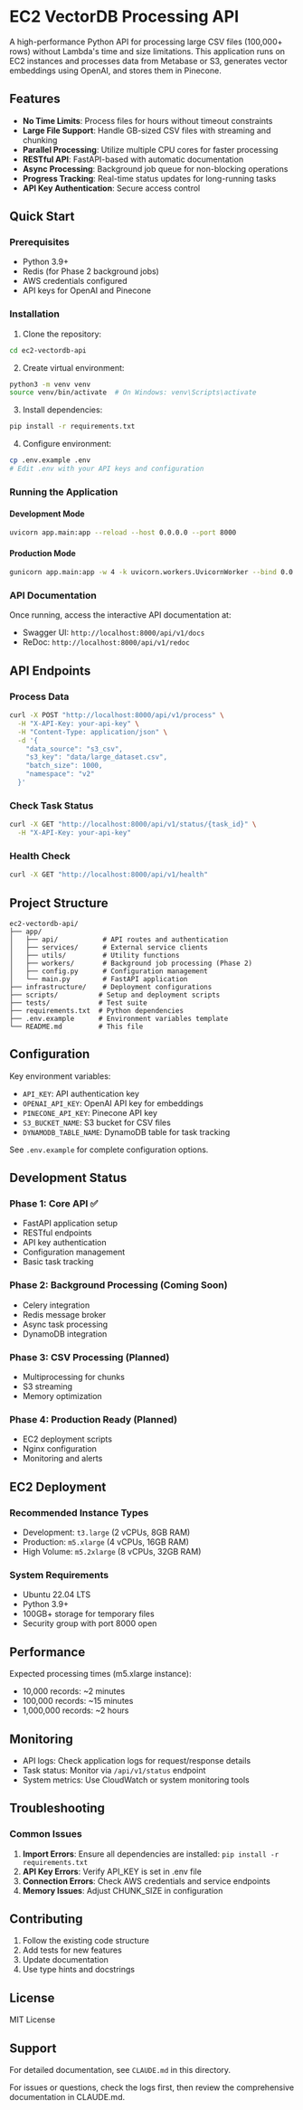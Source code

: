 # EC2 VectorDB Processing API

A high-performance Python API for processing large CSV files (100,000+ rows) without Lambda's time and size limitations. This application runs on EC2 instances and processes data from Metabase or S3, generates vector embeddings using OpenAI, and stores them in Pinecone.

## Features

- **No Time Limits**: Process files for hours without timeout constraints
- **Large File Support**: Handle GB-sized CSV files with streaming and chunking
- **Parallel Processing**: Utilize multiple CPU cores for faster processing
- **RESTful API**: FastAPI-based with automatic documentation
- **Async Processing**: Background job queue for non-blocking operations
- **Progress Tracking**: Real-time status updates for long-running tasks
- **API Key Authentication**: Secure access control

## Quick Start

### Prerequisites

- Python 3.9+
- Redis (for Phase 2 background jobs)
- AWS credentials configured
- API keys for OpenAI and Pinecone

### Installation

1. Clone the repository:
```bash
cd ec2-vectordb-api
```

2. Create virtual environment:
```bash
python3 -m venv venv
source venv/bin/activate  # On Windows: venv\Scripts\activate
```

3. Install dependencies:
```bash
pip install -r requirements.txt
```

4. Configure environment:
```bash
cp .env.example .env
# Edit .env with your API keys and configuration
```

### Running the Application

#### Development Mode
```bash
uvicorn app.main:app --reload --host 0.0.0.0 --port 8000
```

#### Production Mode
```bash
gunicorn app.main:app -w 4 -k uvicorn.workers.UvicornWorker --bind 0.0.0.0:8000
```

### API Documentation

Once running, access the interactive API documentation at:
- Swagger UI: `http://localhost:8000/api/v1/docs`
- ReDoc: `http://localhost:8000/api/v1/redoc`

## API Endpoints

### Process Data
```bash
curl -X POST "http://localhost:8000/api/v1/process" \
  -H "X-API-Key: your-api-key" \
  -H "Content-Type: application/json" \
  -d '{
    "data_source": "s3_csv",
    "s3_key": "data/large_dataset.csv",
    "batch_size": 1000,
    "namespace": "v2"
  }'
```

### Check Task Status
```bash
curl -X GET "http://localhost:8000/api/v1/status/{task_id}" \
  -H "X-API-Key: your-api-key"
```

### Health Check
```bash
curl -X GET "http://localhost:8000/api/v1/health"
```

## Project Structure

```
ec2-vectordb-api/
├── app/
│   ├── api/           # API routes and authentication
│   ├── services/      # External service clients
│   ├── utils/         # Utility functions
│   ├── workers/       # Background job processing (Phase 2)
│   ├── config.py      # Configuration management
│   └── main.py        # FastAPI application
├── infrastructure/    # Deployment configurations
├── scripts/          # Setup and deployment scripts
├── tests/            # Test suite
├── requirements.txt  # Python dependencies
├── .env.example      # Environment variables template
└── README.md         # This file
```

## Configuration

Key environment variables:

- `API_KEY`: API authentication key
- `OPENAI_API_KEY`: OpenAI API key for embeddings
- `PINECONE_API_KEY`: Pinecone API key
- `S3_BUCKET_NAME`: S3 bucket for CSV files
- `DYNAMODB_TABLE_NAME`: DynamoDB table for task tracking

See `.env.example` for complete configuration options.

## Development Status

### Phase 1: Core API ✅
- FastAPI application setup
- RESTful endpoints
- API key authentication
- Configuration management
- Basic task tracking

### Phase 2: Background Processing (Coming Soon)
- Celery integration
- Redis message broker
- Async task processing
- DynamoDB integration

### Phase 3: CSV Processing (Planned)
- Multiprocessing for chunks
- S3 streaming
- Memory optimization

### Phase 4: Production Ready (Planned)
- EC2 deployment scripts
- Nginx configuration
- Monitoring and alerts

## EC2 Deployment

### Recommended Instance Types
- Development: `t3.large` (2 vCPUs, 8GB RAM)
- Production: `m5.xlarge` (4 vCPUs, 16GB RAM)
- High Volume: `m5.2xlarge` (8 vCPUs, 32GB RAM)

### System Requirements
- Ubuntu 22.04 LTS
- Python 3.9+
- 100GB+ storage for temporary files
- Security group with port 8000 open

## Performance

Expected processing times (m5.xlarge instance):
- 10,000 records: ~2 minutes
- 100,000 records: ~15 minutes
- 1,000,000 records: ~2 hours

## Monitoring

- API logs: Check application logs for request/response details
- Task status: Monitor via `/api/v1/status` endpoint
- System metrics: Use CloudWatch or system monitoring tools

## Troubleshooting

### Common Issues

1. **Import Errors**: Ensure all dependencies are installed: `pip install -r requirements.txt`
2. **API Key Errors**: Verify API_KEY is set in .env file
3. **Connection Errors**: Check AWS credentials and service endpoints
4. **Memory Issues**: Adjust CHUNK_SIZE in configuration

## Contributing

1. Follow the existing code structure
2. Add tests for new features
3. Update documentation
4. Use type hints and docstrings

## License

MIT License

## Support

For detailed documentation, see `CLAUDE.md` in this directory.

For issues or questions, check the logs first, then review the comprehensive documentation in CLAUDE.md.